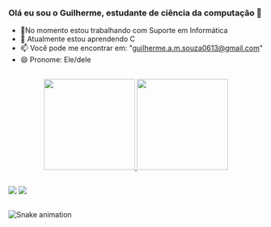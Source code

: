 ### Olá eu sou o Guilherme, estudante de ciência da computação 👋

- 🔭No momento estou trabalhando com Suporte em Informática
- 🌱 Atualmente estou aprendendo C
- 📫 Você pode me encontrar em: "guilherme.a.m.souza0613@gmail.com"
- 😄 Pronome: Ele/dele

##

<div align="center">
  <a href="https://github.com/Gu1lh3rm3-Arauj0">
  <img height="180em" src="https://github-readme-stats.vercel.app/api?username=Gu1lh3rm3-Arauj0&show_icons=true&theme=dark&include_all_commits=true&count_private=true"/>
  <img height="180em" src="https://github-readme-stats.vercel.app/api/top-langs/?username=Gu1lh3rm3-Arauj0&layout=compact&langs_count=7&theme=dark"/>
</div>
  
  ##
 
<div> 
  <a href = "<mailto:guilherme.a.m.souza0613@gmail.com>"><img src="https://img.shields.io/badge/-Gmail-%23333?style=for-the-badge&logo=gmail&logoColor=white" target="_blank"></a>
  <a href="https://www.linkedin.com/in/guilherme-ara%C3%BAjo-aaa68a189/" target="_blank"><img src="https://img.shields.io/badge/-LinkedIn-%230077B5?style=for-the-badge&logo=linkedin&logoColor=white" target="_blank"></a>
  </div>
 
 ##
 
  ![Snake animation](https://github.com/Gu1lh3rm3-Arauj0/Gu1lh3rm3-Arauj0/blob/output/github-contribution-grid-snake.svg)

##
